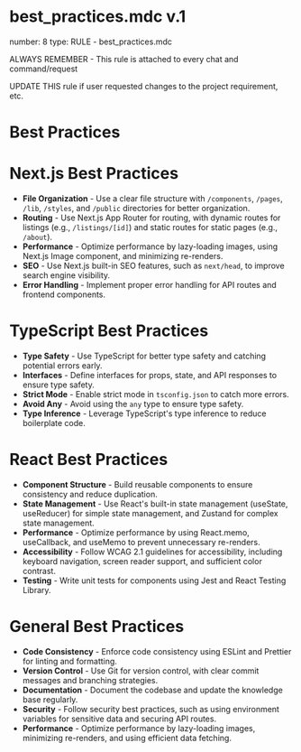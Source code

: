 # best_practices.mdc v.1

number: 8
type: RULE - best_practices.mdc

ALWAYS REMEMBER - This rule is attached to every chat and command/request

UPDATE THIS rule if user requested changes to the project requirement, etc.

# Best Practices

# Next.js Best Practices

- **File Organization** - Use a clear file structure with `/components`, `/pages`, `/lib`, `/styles`, and `/public` directories for better organization.
- **Routing** - Use Next.js App Router for routing, with dynamic routes for listings (e.g., `/listings/[id]`) and static routes for static pages (e.g., `/about`).
- **Performance** - Optimize performance by lazy-loading images, using Next.js Image component, and minimizing re-renders.
- **SEO** - Use Next.js built-in SEO features, such as `next/head`, to improve search engine visibility.
- **Error Handling** - Implement proper error handling for API routes and frontend components.

# TypeScript Best Practices

- **Type Safety** - Use TypeScript for better type safety and catching potential errors early.
- **Interfaces** - Define interfaces for props, state, and API responses to ensure type safety.
- **Strict Mode** - Enable strict mode in `tsconfig.json` to catch more errors.
- **Avoid Any** - Avoid using the `any` type to ensure type safety.
- **Type Inference** - Leverage TypeScript's type inference to reduce boilerplate code.

# React Best Practices

- **Component Structure** - Build reusable components to ensure consistency and reduce duplication.
- **State Management** - Use React's built-in state management (useState, useReducer) for simple state management, and Zustand for complex state management.
- **Performance** - Optimize performance by using React.memo, useCallback, and useMemo to prevent unnecessary re-renders.
- **Accessibility** - Follow WCAG 2.1 guidelines for accessibility, including keyboard navigation, screen reader support, and sufficient color contrast.
- **Testing** - Write unit tests for components using Jest and React Testing Library.

# General Best Practices

- **Code Consistency** - Enforce code consistency using ESLint and Prettier for linting and formatting.
- **Version Control** - Use Git for version control, with clear commit messages and branching strategies.
- **Documentation** - Document the codebase and update the knowledge base regularly.
- **Security** - Follow security best practices, such as using environment variables for sensitive data and securing API routes.
- **Performance** - Optimize performance by lazy-loading images, minimizing re-renders, and using efficient data fetching.